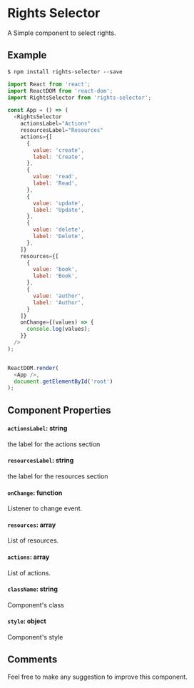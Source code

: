 # Rights Selector
A Simple component to select rights.


## Example

```shell 
$ npm install rights-selector --save
```

```javascript
import React from 'react';
import ReactDOM from 'react-dom';
import RightsSelector from 'rights-selector'; 

const App = () => (
  <RightsSelector
    actionsLabel="Actions"
    resourcesLabel="Resources"
    actions={[
      {
        value: 'create',
        label: 'Create',
      },
      {
        value: 'read',
        label: 'Read',
      },
      {
        value: 'update',
        label: 'Update',
      },
      {
        value: 'delete',
        label: 'Delete',
      },
    ]}
    resources={[
      {
        value: 'book',
        label: 'Book',
      },
      {
        value: 'author',
        label: 'Author',
      }
    ]}
    onChange={(values) => {
      console.log(values);
    }}
  />
);


ReactDOM.render(
  <App />,
  document.getElementById('root')
);

```

## Component Properties

#### `actionsLabel`: string
the label for the actions section

#### `resourcesLabel`: string
the label for the resources section

#### `onChange`: function
Listener to change event.

#### `resources`: array
List of resources.


#### `actions`: array
List of actions.

#### `className`: string
Component's class

#### `style`: object
Component's style

## Comments
Feel free to make any suggestion to improve this component.

